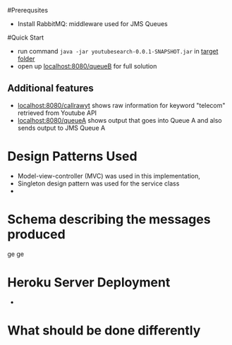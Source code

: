 #Prerequsites
- Install RabbitMQ: middleware used for JMS Queues

#Quick Start
- run command ```java -jar youtubesearch-0.0.1-SNAPSHOT.jar``` in [target folder](/target)
- open up [localhost:8080/queueB](http://localhost:8080/queueB) for full solution

## Additional features
- [localhost:8080/callrawyt](http://localhost:8080/callrawyt) shows raw information for keyword "telecom" retrieved from Youtube API
- [localhost:8080/queueA](http://localhost:8080/queueA) shows output that goes into Queue A and also sends output to JMS Queue A

# Design Patterns Used
- Model-view-controller (MVC) was used in this implementation, 
- Singleton design pattern was used for the service class
- 

# Schema describing the messages produced
ge
ge

# Heroku Server Deployment
- 

# What should be done differently
